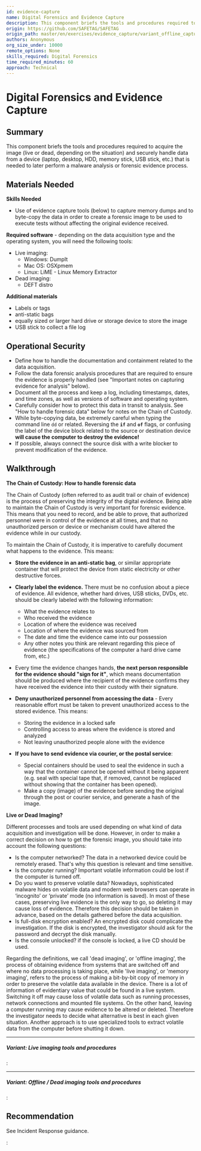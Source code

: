 ```yaml
---
id: evidence-capture
name: Digital Forensics and Evidence Capture
description: This component briefs the tools and procedures required to acquire the image (live or dead, depending on the situation)...
origin: https://github.com/SAFETAG/SAFETAG
origin_path: master/en/exercises/evidence_capture/variant_offline_capture.md
authors: Anonymous
org_size_under: 10000
remote_options: None
skills_required: Digital Forensics
time_required_minutes: 60
approach: Technical
---
```

# Digital Forensics and Evidence Capture

## Summary

This component briefs the tools and procedures required to acquire the image (live or dead, depending on the situation) and securely handle data from a device (laptop, desktop, HDD, memory stick, USB stick, etc.) that is needed to later perform a malware analysis or forensic evidence process.


## Materials Needed

**Skills Needed**

* Use of evidence capture tools (below) to capture memory dumps and to byte-copy the data in order to create a forensic image to be used to execute tests without affecting the original evidence received.

**Required software** - depending on the data acquisition type and the operating system, you will need the following tools:

* Live imaging:
  * Windows: DumpIt
  * Mac OS: OSXpmem
  * Linux: LiME - Linux Memory Extractor
* Dead imaging:
  * DEFT distro

**Additional materials**

* Labels or tags
* anti-static bags
* equally sized or larger hard drive or storage device to store the image
* USB stick to collect a file log

## Operational Security

* Define how to handle the documentation and containment related to the data acquisition.
* Follow the data forensic analysis procedures that are required to ensure the evidence is properly handled (see "Important  notes on capturing evidence for analysis" below).
* Document all the process and keep a log, including timestamps, dates, and time zones, as well as versions of software and operating system.
* Carefully consider how to protect this data in transit to analysis. See "How to handle forensic data" below for notes on the Chain of Custody.
* While byte-copying data, be extremely careful when typing the command line `dd` or related. Reversing the **`if`** and **`of`** flags, or confusing the label of the device block related to the source or destination device **will cause the computer to destroy the evidence!**
* If possible, always connect the source disk with a write blocker to prevent modification of the evidence.

## Walkthrough

**The Chain of Custody: How to handle forensic data**

The Chain of Custody (often referred to as audit trail or chain of evidence) is the process of preserving the integrity of the digital evidence. Being able to maintain the Chain of Custody is very important for forensic evidence. This means that you need to record, and be able to prove, that authorized personnel were in control of the evidence at all times, and that no unauthorized person or device or mechanism could have altered the evidence while in our custody.

To maintain the Chain of Custody, it is imperative to carefully document what happens to the evidence. This means:

- **Store the evidence in an anti-static bag**, or similar appropriate container that will protect the device from static electricity or other destructive forces.

- **Clearly label the evidence.** There must be no confusion about a piece of evidence. All evidence, whether hard drives, USB sticks, DVDs, etc. should be clearly labeled with the following information:

  - What the evidence relates to
  - Who received the evidence
  - Location of where the evidence was received
  - Location of where the evidence was sourced from
  - The date and time the evidence came into our possession
  - Any other notes you think are relevant regarding this piece of evidence (the specifications of the computer a hard drive came from, etc.)

- Every time the evidence changes hands, **the next person responsible for the evidence should "sign for it"**, which means documentation should be produced where the recipient of the evidence confirms they have received the evidence into their custody with their signature.

- **Deny unauthorized personnel from accessing the data** - Every reasonable effort must be taken to prevent unauthorized access to the stored evidence. This means:
  - Storing the evidence in a locked safe
  - Controlling access to areas where the evidence is stored and analyzed
  - Not leaving unauthorized people alone with the evidence

- **If you have to send evidence via courier, or the postal service**:

  - Special containers should be used to seal the evidence in such a way that the container cannot be opened without it being apparent (e.g. seal with special tape that, if removed, cannot be replaced without showing that the container has been opened).
  - Make a copy (image) of the evidence before sending the original through the post or courier service, and generate a hash of the image.


**Live or Dead Imaging?**

Different processes and tools are used depending on what kind of data acquisition and investigation will be done. However, in order to make a correct decision on how to get the forensic image, you should take into account the following questions:

- Is the computer networked? The data in a networked device could be remotely erased. That's why this question is relevant and time sensitive.
- Is the computer running? Important volatile information could be lost if the computer is turned off.
- Do you want to preserve volatile data? Nowadays, sophisticated malware hides on volatile data and modern web browsers can operate in ‘incognito’ or ‘private’ mode (no information is saved). In most of these cases, preserving live evidence is the only way to go, so deleting it may cause loss of evidence. Therefore this decision should be taken in advance, based on the details gathered before the data acquisition.
- Is full-disk encryption enabled? An encrypted disk could complicate the investigation. If the disk is encrypted, the investigator should ask for the password and decrypt the disk manually.
- Is the console unlocked? if the console is locked, a live CD should be used.

Regarding the definitions, we call 'dead imaging', or 'offline imaging', the process of obtaining evidence from systems that are switched off and where no data processing is taking place, while 'live imaging', or 'memory imaging', refers to the process of making a bit-by-bit copy of memory in order to preserve the volatile data available in the device. There is a lot of information of evidentiary value that could be found in a live system. Switching it off may cause loss of volatile data such as running processes, network connections and mounted file systems. On the other hand, leaving a computer running may cause evidence to be altered or deleted. Therefore the investigator needs to decide what alternative is best in each given situation. Another approach is to use specialized tools to extract volatile data from the computer before shutting it down.


___

##### Variant: Live imaging tools and procedures

:[](variant_live_capture.md)

___

##### Variant: Offline / Dead imaging tools and procedures

:[](variant_offline_capture.md)

## Recommendation

See Incident Response guidance.





:[](../references/footnotes.md)
